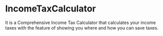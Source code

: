 # IncomeTaxCalculator
It is a Comprehensive Income Tax Calculator that calculates your income taxes with the feature of showing you where and how you can save taxes. 
